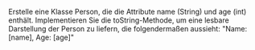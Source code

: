 Erstelle eine Klasse Person, die die Attribute name (String) und age (int) enthält. Implementieren Sie die toString-Methode, um eine lesbare Darstellung der Person zu liefern, die folgendermaßen aussieht: "Name: [name], Age: [age]"